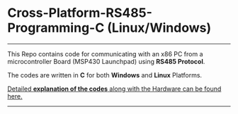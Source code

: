 # Cross-Platform-RS485-Programming-C (Linux/Windows)
------------------------------------------------------------------------------------------------
This Repo contains code for communicating with an x86 PC from a microcontroller Board (MSP430 Launchpad) using **RS485 Protocol**.

The codes are written in **C** for both **Windows** and **Linux** Platforms.

<a href="http://xanthium.in/Cross-Platform-RS485-Communication-using-USB-to-RS485-converter"> Detailed **explanation of the codes** along with the Hardware can be found here.</a>

--------------------------------------------------------------------------------------------------------------------------
